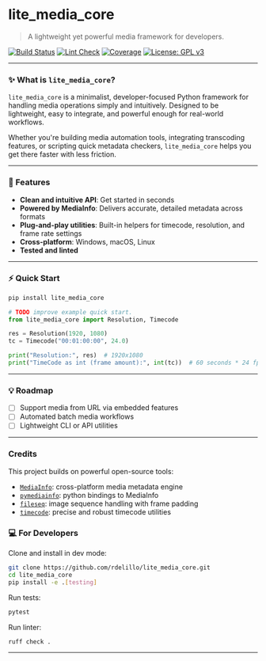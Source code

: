 # lite_media_core

> A lightweight yet powerful media framework for developers.

[![Build Status](https://github.com/rdelillo/lite_media_core/actions/workflows/run_tests.yml/badge.svg)](https://github.com/rdelillo/lite_media_core/actions/workflows/run_tests.yml)
[![Lint Check](https://github.com/rdelillo/lite_media_core/actions/workflows/ruff.yml/badge.svg)](https://github.com/rdelillo/lite_media_core/actions/workflows/ruff.yml)
[![Coverage](https://codecov.io/gh/rdelillo/lite_media_core/branch/main/graph/badge.svg)](https://codecov.io/gh/rdelillo/lite_media_core)
[![License: GPL v3](https://img.shields.io/badge/License-GPLv3-blue.svg)](https://www.gnu.org/licenses/gpl-3.0)

---

### ✨ What is `lite_media_core`?

`lite_media_core` is a minimalist, developer-focused Python framework for handling media operations simply and intuitively. Designed to be lightweight, easy to integrate, and powerful enough for real-world workflows.

Whether you're building media automation tools, integrating transcoding features, or scripting quick metadata checkers, `lite_media_core` helps you get there faster with less friction.

---

### 🌟 Features

- **Clean and intuitive API**: Get started in seconds
- **Powered by MediaInfo**: Delivers accurate, detailed metadata across formats
- **Plug-and-play utilities**: Built-in helpers for timecode, resolution, and frame rate settings
- **Cross-platform**: Windows, macOS, Linux
- **Tested and linted**

---

### ⚡ Quick Start

```bash
pip install lite_media_core
```

```python
# TODO improve example quick start.
from lite_media_core import Resolution, Timecode

res = Resolution(1920, 1080)
tc = Timecode("00:01:00:00", 24.0)

print("Resolution:", res)  # 1920x1080
print("TimeCode as int (frame amount):", int(tc))  # 60 seconds * 24 fps = 1440
```

---

### 💡 Roadmap

- [ ] Support media from URL via embedded features
- [ ] Automated batch media workflows
- [ ] Lightweight CLI or API utilities

---

### Credits

This project builds on powerful open-source tools:

* [`MediaInfo`](https://mediaarea.net/en/MediaInfo): cross-platform media metadata engine
* [`pymediainfo`](https://github.com/sbraz/pymediainfo): python bindings to MediaInfo
* [`fileseq`](https://github.com/justinfx/fileseq): image sequence handling with frame padding
* [`timecode`](https://github.com/eoyilmaz/timecode): precise and robust timecode utilities


### 💻 For Developers


Clone and install in dev mode:

```bash
git clone https://github.com/rdelillo/lite_media_core.git
cd lite_media_core
pip install -e .[testing]
```

Run tests:
```bash
pytest
```

Run linter:
```bash
ruff check .
```

---



